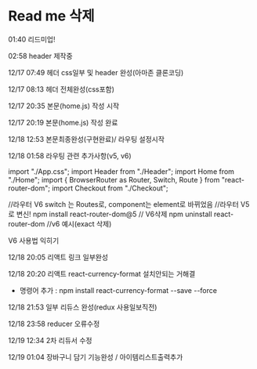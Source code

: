 # Read me 삭제

01:40 리드미업!

02:58 header 제작중

12/17 07:49 헤더 css일부 및 header 완성(아마존 클론코딩)

12/17 08:13 헤더 전체완성(css포함)

12/17 20:35 본문(home.js) 작성 시작

12/17 20:19 본문(home.js) 작성 완료

12/18 12:53 본문최종완성(구현완료)/ 라우팅 설정시작

12/18 01:58 라우팅 관련 추가사항(v5, v6)

import "./App.css";
import Header from "./Header";
import Home from "./Home";
import { BrowserRouter as Router, Switch, Route } from "react-router-dom";
import Checkout from "./Checkout";

//라우터 V6 switch 는 Routes로, component는 element로 바뀌었음
//라우터 V5로 변신! npm install react-router-dom@5
// V6삭제 npm uninstall react-router-dom
//v6 예시(exact 삭제)

V6 사용법 익히기

12/18 20:05 리액트 링크 일부완성

12/18 20:20 리액트 react-currency-format 설치안되는 거해결

- 명령어 추가 : npm install react-currency-format --save --force

12/18 21:53 일부 리듀스 완성(redux 사용일보직전)

12/18 23:58 reducer 오류수정

12/19 12:34 2차 리듀서 수정

12/19 01:04 장바구니 담기 기능완성 / 아이템리스트출력추가
